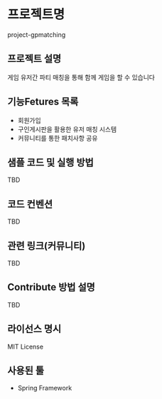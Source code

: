 # 프로젝트명
project-gpmatching

## 프로젝트 설명
게임 유저간 파티 매칭을 통해 함께 게임을 할 수 있습니다

## 기능Fetures 목록
- 회원가입
- 구인게시판을 활용한 유저 매칭 시스템
- 커뮤니티를 통한 패치사항 공유

## 샘플 코드 및 실행 방법
TBD

## 코드 컨벤션
TBD

## 관련 링크(커뮤니티)
TBD

## Contribute 방법 설명
TBD

## 라이선스 명시
MIT License

## 사용된 툴
- Spring Framework
